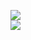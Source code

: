 [![](https://img.shields.io/badge/Made%20With-Github%20Spray-lightgrey.svg?style=for-the-badge&logo=github)](https://github.com/Annihil/github-spray#2469)  
[![](https://i.imgur.com/2DrTn0Z.gif)](https://github.com/Annihil/github-spray)